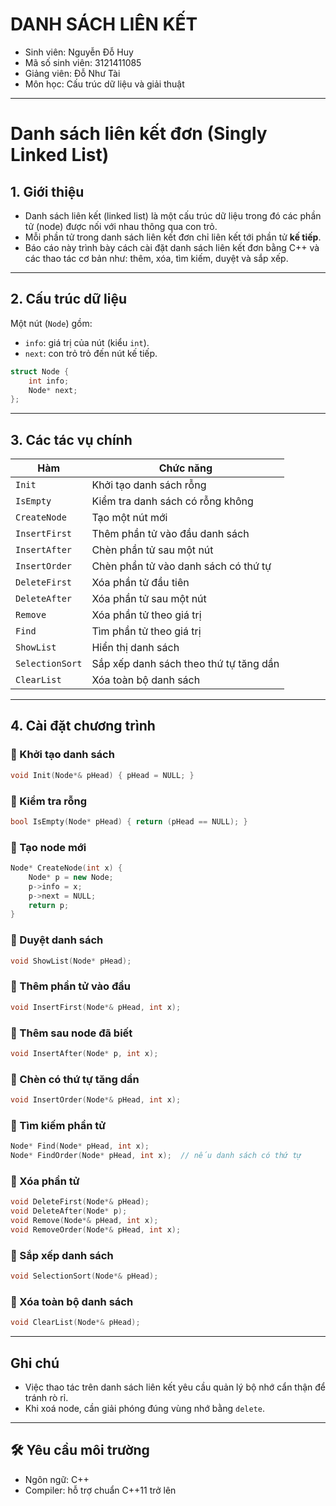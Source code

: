 # DANH SÁCH LIÊN KẾT
- Sinh viên: Nguyễn Đỗ Huy
- Mã số sinh viên: 3121411085
- Giảng viên: Đỗ Như Tài
- Môn học: Cấu trúc dữ liệu và giải thuật

---
# Danh sách liên kết đơn (Singly Linked List)

## 1. Giới thiệu

- Danh sách liên kết (linked list) là một cấu trúc dữ liệu trong đó các phần tử (node) được nối với nhau thông qua con trỏ.
- Mỗi phần tử trong danh sách liên kết đơn chỉ liên kết tới phần tử **kế tiếp**.
- Báo cáo này trình bày cách cài đặt danh sách liên kết đơn bằng C++ và các thao tác cơ bản như: thêm, xóa, tìm kiếm, duyệt và sắp xếp.

---

## 2. Cấu trúc dữ liệu

Một nút (`Node`) gồm:
- `info`: giá trị của nút (kiểu `int`).
- `next`: con trỏ trỏ đến nút kế tiếp.

```cpp
struct Node {
    int info;
    Node* next;
};
```

---

## 3. Các tác vụ chính

| Hàm | Chức năng |
|-----|-----------|
| `Init` | Khởi tạo danh sách rỗng |
| `IsEmpty` | Kiểm tra danh sách có rỗng không |
| `CreateNode` | Tạo một nút mới |
| `InsertFirst` | Thêm phần tử vào đầu danh sách |
| `InsertAfter` | Chèn phần tử sau một nút |
| `InsertOrder` | Chèn phần tử vào danh sách có thứ tự |
| `DeleteFirst` | Xóa phần tử đầu tiên |
| `DeleteAfter` | Xóa phần tử sau một nút |
| `Remove` | Xóa phần tử theo giá trị |
| `Find` | Tìm phần tử theo giá trị |
| `ShowList` | Hiển thị danh sách |
| `SelectionSort` | Sắp xếp danh sách theo thứ tự tăng dần |
| `ClearList` | Xóa toàn bộ danh sách |

---

## 4. Cài đặt chương trình

### 🔹 Khởi tạo danh sách
```cpp
void Init(Node*& pHead) { pHead = NULL; }
```

### 🔹 Kiểm tra rỗng
```cpp
bool IsEmpty(Node* pHead) { return (pHead == NULL); }
```

### 🔹 Tạo node mới
```cpp
Node* CreateNode(int x) {
    Node* p = new Node;
    p->info = x;
    p->next = NULL;
    return p;
}
```

### 🔹 Duyệt danh sách
```cpp
void ShowList(Node* pHead);
```

### 🔹 Thêm phần tử vào đầu
```cpp
void InsertFirst(Node*& pHead, int x);
```

### 🔹 Thêm sau node đã biết
```cpp
void InsertAfter(Node* p, int x);
```

### 🔹 Chèn có thứ tự tăng dần
```cpp
void InsertOrder(Node*& pHead, int x);
```

### 🔹 Tìm kiếm phần tử
```cpp
Node* Find(Node* pHead, int x);
Node* FindOrder(Node* pHead, int x);  // nếu danh sách có thứ tự
```

### 🔹 Xóa phần tử
```cpp
void DeleteFirst(Node*& pHead);
void DeleteAfter(Node* p);
void Remove(Node*& pHead, int x);
void RemoveOrder(Node*& pHead, int x);
```

### 🔹 Sắp xếp danh sách
```cpp
void SelectionSort(Node*& pHead);
```

### 🔹 Xóa toàn bộ danh sách
```cpp
void ClearList(Node*& pHead);
```

---

##  Ghi chú

- Việc thao tác trên danh sách liên kết yêu cầu quản lý bộ nhớ cẩn thận để tránh rò rỉ.
- Khi xoá node, cần giải phóng đúng vùng nhớ bằng `delete`.

---

## 🛠 Yêu cầu môi trường

- Ngôn ngữ: C++
- Compiler: hỗ trợ chuẩn C++11 trở lên